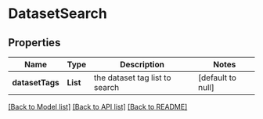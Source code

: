 # DatasetSearch
## Properties

Name | Type | Description | Notes
------------ | ------------- | ------------- | -------------
**datasetTags** | **List** | the dataset tag list to search | [default to null]

[[Back to Model list]](../README.md#documentation-for-models) [[Back to API list]](../README.md#documentation-for-api-endpoints) [[Back to README]](../README.md)

